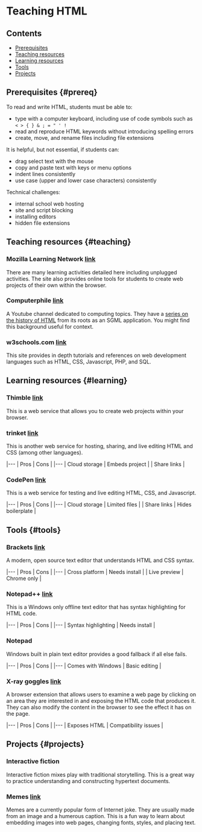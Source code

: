 # Teaching HTML

## Contents
* [Prerequisites](#prereq)
* [Teaching resources](#teaching)
* [Learning resources](#learning)
* [Tools](#tools)
* [Projects](#projects)

## Prerequisites {#prereq}

To read and write HTML, students must be able to:
* type with a computer keyboard, including use of code symbols such as `< > { } & ; = " ' !`
* read and reproduce HTML keywords without introducing spelling errors
* create, move, and rename files including file extensions

It is helpful, but not essential, if students can:
* drag select text with the mouse
* copy and paste text with keys or menu options
* indent lines consistently
* use case (upper and lower case characters) consistently

Technical challenges:
* internal school web hosting
* site and script blocking
* installing editors
* hidden file extensions

## Teaching resources {#teaching}

### Mozilla Learning Network [link](https://learning.mozilla.org/en-US/activities)
There are many learning activities detailed here including unplugged activities. The site also provides online tools for students to create web projects of their own within the browser.

### Computerphile [link](https://www.youtube.com/user/Computerphile)
A Youtube channel dedicated to computing topics. They have a [series on the history of HTML](https://www.youtube.com/watch?v=RH0o-QjnwDg&list=PLzH6n4zXuckqTQBIEuBTyjsO-Ef7562_Z) from its roots as an SGML application. You might find this background useful for context.

### w3schools.com [link](https://www.w3school.com/)
This site provides in depth tutorials and references on web development languages such as HTML, CSS, Javascript, PHP, and SQL.

## Learning resources {#learning}

### Thimble [link](https://thimble.mozilla.org/en-GB/)
This is a web service that allows you to create web projects within your browser.

### trinket [link](https://trinket.io)
This is another web service for hosting, sharing, and live editing HTML and CSS (among other languages).

|---
| Pros | Cons |
|---
| Cloud storage | Embeds project |
| Share links |

### CodePen [link](http://codepen.io/)
This is a web service for testing and live editing HTML, CSS, and Javascript.

|---
| Pros | Cons |
|---
| Cloud storage | Limited files |
| Share links | Hides boilerplate |

## Tools {#tools}

### Brackets [link](http://brackets.io/)
A modern, open source text editor that understands HTML and CSS syntax.

|---
| Pros | Cons |
|---
| Cross platform | Needs install |
| Live preview | Chrome only |


### Notepad++ [link](https://notepad-plus-plus.org/)
This is a Windows only offline text editor that has syntax highlighting for HTML code.

|---
| Pros | Cons |
|---
| Syntax highlighting | Needs install |

### Notepad
Windows built in plain text editor provides a good fallback if all else fails.

|---
| Pros | Cons |
|---
| Comes with Windows | Basic editing |

### X-ray goggles [link](https://goggles.mozilla.org/)
A browser extension that allows users to examine a web page by clicking on an area they are interested in and exposing the HTML code that produces it. They can also modify the content in the browser to see the effect it has on the page.

|---
| Pros | Cons |
|---
| Exposes HTML | Compatibility issues |

## Projects {#projects}

### Interactive fiction
Interactive fiction mixes play with traditional storytelling. This is a great way to practice understanding and constructing hypertext documents.

### Memes [link](https://learning.mozilla.org/en-US/activities/madewithcode-meme/)
Memes are a currently popular form of Internet joke. They are usually made from an image and a humerous caption. This is a fun way to learn about embedding images into web pages, changing fonts, styles, and placing text.